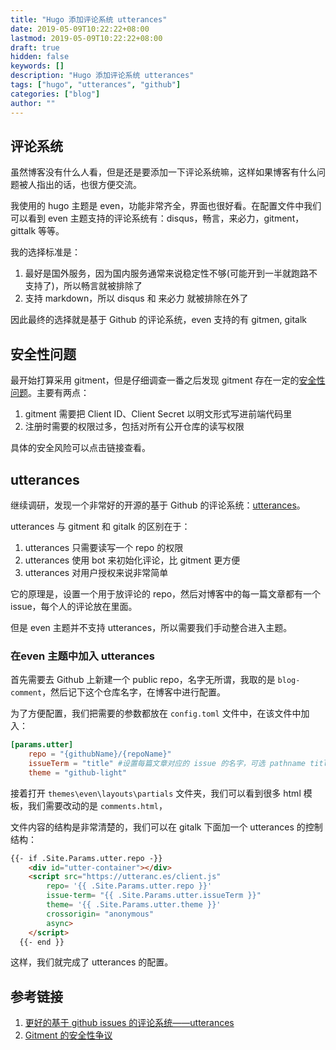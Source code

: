 ```yaml
---
title: "Hugo 添加评论系统 utterances"
date: 2019-05-09T10:22:22+08:00
lastmod: 2019-05-09T10:22:22+08:00
draft: true
hidden: false
keywords: []
description: "Hugo 添加评论系统 utterances"
tags: ["hugo", "utterances", "github"]
categories: ["blog"]
author: ""
---
```

## 评论系统
虽然博客没有什么人看，但是还是要添加一下评论系统嘛，这样如果博客有什么问题被人指出的话，也很方便交流。

我使用的 hugo 主题是 even，功能非常齐全，界面也很好看。在配置文件中我们可以看到 even 主题支持的评论系统有：disqus，畅言，来必力，gitment，gittalk 等等。

我的选择标准是：

1. 最好是国外服务，因为国内服务通常来说稳定性不够(可能开到一半就跑路不支持了)，所以畅言就被排除了
2. 支持 markdown，所以 disqus 和 来必力 就被排除在外了

因此最终的选择就是基于 Github 的评论系统，even 支持的有 gitmen, gitalk

## 安全性问题
最开始打算采用 gitment，但是仔细调查一番之后发现 gitment 存在一定的[安全性问题](https://blog.wolfogre.com/posts/security-problem-of-gitment/)。主要有两点：

1. gitment 需要把 Client ID、Client Secret 以明文形式写进前端代码里
2. 注册时需要的权限过多，包括对所有公开仓库的读写权限

具体的安全风险可以点击链接查看。

## utterances 
继续调研，发现一个非常好的开源的基于 Github 的评论系统：[utterances](https://github.com/utterance/utterances)。

utterances 与 gitment 和 gitalk 的区别在于：

1. utterances 只需要读写一个 repo 的权限
2. utterances 使用 bot 来初始化评论，比 gitment 更方便
3. utterances 对用户授权来说非常简单

它的原理是，设置一个用于放评论的 repo，然后对博客中的每一篇文章都有一个 issue，每个人的评论放在里面。

但是 even 主题并不支持 utterances，所以需要我们手动整合进入主题。

### 在even 主题中加入 utterances
首先需要去 Github 上新建一个 public repo，名字无所谓，我取的是 `blog-comment`，然后记下这个仓库名字，在博客中进行配置。

为了方便配置，我们把需要的参数都放在 `config.toml` 文件中，在该文件中加入：
```toml
[params.utter]
    repo = "{githubName}/{repoName}"
    issueTerm = "title" #设置每篇文章对应的 issue 的名字，可选 pathname title url，
    theme = "github-light"
```
接着打开 `themes\even\layouts\partials` 文件夹，我们可以看到很多 html 模板，我们需要改动的是 `comments.html`，

文件内容的结构是非常清楚的，我们可以在 gitalk 下面加一个 utterances 的控制结构：
```html
{{- if .Site.Params.utter.repo -}}
    <div id="utter-container"></div>
    <script src="https://utteranc.es/client.js"
        repo= '{{ .Site.Params.utter.repo }}'
        issue-term= "{{ .Site.Params.utter.issueTerm }}"
        theme= '{{ .Site.Params.utter.theme }}'
        crossorigin= "anonymous"
        async>
    </script> 
  {{- end }}
```

这样，我们就完成了 utterances 的配置。

## 参考链接
1. [更好的基于 github issues 的评论系统——utterances](https://www.xianmin.org/post/utterances-comment-system/)
2. [Gitment 的安全性争议](https://blog.wolfogre.com/posts/security-problem-of-gitment/)